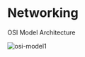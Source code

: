 # Networking

OSI Model Architecture



![osi-model1](https://github.com/user-attachments/assets/135eb16c-6131-484f-9c79-2c46ce8cb955)
